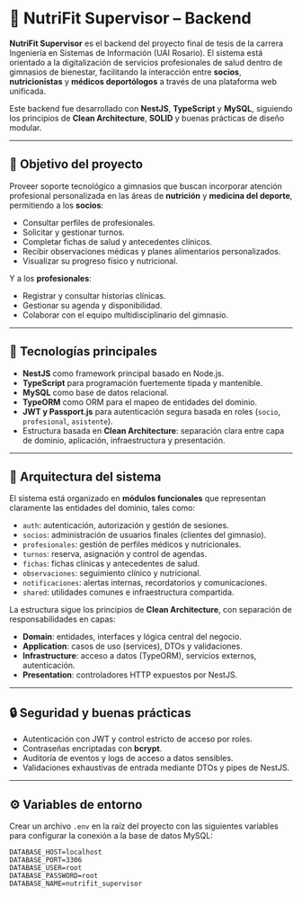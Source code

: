 # 🧠 NutriFit Supervisor – Backend

**NutriFit Supervisor** es el backend del proyecto final de tesis de la carrera Ingeniería en Sistemas de Información (UAI Rosario). El sistema está orientado a la digitalización de servicios profesionales de salud dentro de gimnasios de bienestar, facilitando la interacción entre **socios**, **nutricionistas** y **médicos deportólogos** a través de una plataforma web unificada.

Este backend fue desarrollado con **NestJS**, **TypeScript** y **MySQL**, siguiendo los principios de **Clean Architecture**, **SOLID** y buenas prácticas de diseño modular.

---

## 🎯 Objetivo del proyecto

Proveer soporte tecnológico a gimnasios que buscan incorporar atención profesional personalizada en las áreas de **nutrición** y **medicina del deporte**, permitiendo a los **socios**:

- Consultar perfiles de profesionales.
- Solicitar y gestionar turnos.
- Completar fichas de salud y antecedentes clínicos.
- Recibir observaciones médicas y planes alimentarios personalizados.
- Visualizar su progreso físico y nutricional.

Y a los **profesionales**:

- Registrar y consultar historias clínicas.
- Gestionar su agenda y disponibilidad.
- Colaborar con el equipo multidisciplinario del gimnasio.

---

## 🔧 Tecnologías principales

- **NestJS** como framework principal basado en Node.js.
- **TypeScript** para programación fuertemente tipada y mantenible.
- **MySQL** como base de datos relacional.
- **TypeORM** como ORM para el mapeo de entidades del dominio.
- **JWT y Passport.js** para autenticación segura basada en roles (`socio`, `profesional`, `asistente`).
- Estructura basada en **Clean Architecture**: separación clara entre capa de dominio, aplicación, infraestructura y presentación.

---

## 📐 Arquitectura del sistema

El sistema está organizado en **módulos funcionales** que representan claramente las entidades del dominio, tales como:

- `auth`: autenticación, autorización y gestión de sesiones.
- `socios`: administración de usuarios finales (clientes del gimnasio).
- `profesionales`: gestión de perfiles médicos y nutricionales.
- `turnos`: reserva, asignación y control de agendas.
- `fichas`: fichas clínicas y antecedentes de salud.
- `observaciones`: seguimiento clínico y nutricional.
- `notificaciones`: alertas internas, recordatorios y comunicaciones.
- `shared`: utilidades comunes e infraestructura compartida.

La estructura sigue los principios de **Clean Architecture**, con separación de responsabilidades en capas:

- **Domain**: entidades, interfaces y lógica central del negocio.
- **Application**: casos de uso (services), DTOs y validaciones.
- **Infrastructure**: acceso a datos (TypeORM), servicios externos, autenticación.
- **Presentation**: controladores HTTP expuestos por NestJS.

---

## 🔒 Seguridad y buenas prácticas

- Autenticación con JWT y control estricto de acceso por roles.
- Contraseñas encriptadas con **bcrypt**.
- Auditoría de eventos y logs de acceso a datos sensibles.
- Validaciones exhaustivas de entrada mediante DTOs y pipes de NestJS.

---

## ⚙️ Variables de entorno

Crear un archivo `.env` en la raíz del proyecto con las siguientes variables para configurar la conexión a la base de datos MySQL:

```env
DATABASE_HOST=localhost
DATABASE_PORT=3306
DATABASE_USER=root
DATABASE_PASSWORD=root
DATABASE_NAME=nutrifit_supervisor

